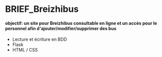 # BRIEF_Breizhibus

#### objectif: un site pour Breizhibus consultable en ligne et un accès pour le personnel afin d'ajouter/modifier/supprimer des bus

- Lecture et écriture en BDD 
- Flask
- HTML / CSS
